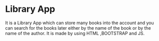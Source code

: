 # Library App
It is a Library App which can store many books into the account and you can search for the books later either by the name of the book or by the name of the author. It is  made by using HTML ,BOOTSTRAP and JS.
